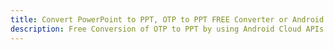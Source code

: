 ---title: Convert PowerPoint to PPT, OTP to PPT FREE Converter or Android SDKdescription: Free Conversion of OTP to PPT by using Android Cloud APIs & SDKs. Also Create, Edit & Render Microsoft Word & OpenOffice documents in the Cloud.---